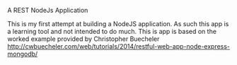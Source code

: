 A REST NodeJs Application

This is my first attempt at building a NodeJS application. As such this app is a learning tool and not intended to do much. 
This is app is based on the worked example provided by Christopher Buecheler http://cwbuecheler.com/web/tutorials/2014/restful-web-app-node-express-mongodb/

